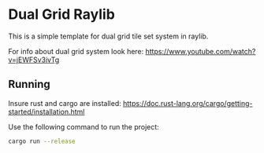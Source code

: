 # Dual Grid Raylib

This is a simple template for dual grid tile set system in raylib.

For info about dual grid system look here: https://www.youtube.com/watch?v=jEWFSv3ivTg

## Running
Insure rust and cargo are installed: https://doc.rust-lang.org/cargo/getting-started/installation.html

Use the following command to run the project:
```bash
cargo run --release
```
